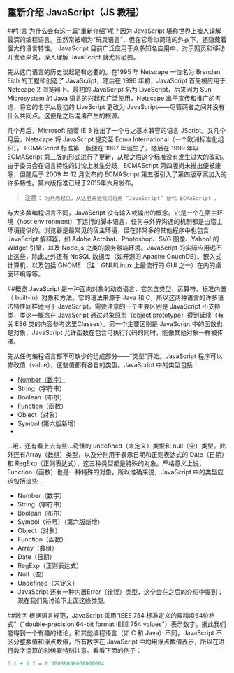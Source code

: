 
重新介绍 JavaScript（JS 教程）
------------------------------------------------------------------------------
##引言
为什么会有这一篇“重新介绍”呢？因为 JavaScript 堪称世界上被人误解最深的编程语言。虽然常被嘲为“玩具语言”，但在它看似简洁的外衣下，还隐藏着强大的语言特性。 JavaScript 目前广泛应用于众多知名应用中，对于网页和移动开发者来说，深入理解 JavaScript 就尤有必要。

先从这门语言的历史谈起是有必要的。在1995 年 Netscape 一位名为 Brendan Eich 的工程师创造了 JavaScript，随后在 1996 年初，JavaScript 首先被应用于 Netscape 2 浏览器上。最初的 JavaScript 名为 LiveScript，后来因为 Sun Microsystem 的 Java 语言的兴起和广泛使用，Netscape 出于宣传和推广的考虑，将它的名字从最初的 LiveScript 更改为 JavaScript——尽管两者之间并没有什么共同点。这便是之后混淆产生的根源。

几个月后，Microsoft 随着 IE 3 推出了一个与之基本兼容的语言 JScript。又几个月后，Netscape 将 JavaScript 提交至 Ecma International（一个欧洲标准化组织）， ECMAScript 标准第一版便在 1997 年诞生了，随后在 1999 年以 ECMAScript 第三版的形式进行了更新，从那之后这个标准没有发生过大的改动。由于委员会在语言特性的讨论上发生分歧，ECMAScript 第四版尚未推出便被废除，但随后于 2009 年 12 月发布的 ECMAScript 第五版引入了第四版草案加入的许多特性。第六版标准已经于2015年六月发布。

>注意： `为熟悉起见，从这里开始我们将用 “JavaScript” 替代 ECMAScript 。`

与大多数编程语言不同，JavaScript 没有输入或输出的概念。它是一个在宿主环境（host environment）下运行的脚本语言，任何与外界沟通的机制都是由宿主环境提供的。浏览器是最常见的宿主环境，但在非常多的其他程序中也包含 JavaScript 解释器，如 Adobe Acrobat、Photoshop、SVG 图像、Yahoo! 的 Widget 引擎，以及 Node.js 之类的服务器端环境。JavaScript 的实际应用远不止这些，除此之外还有 NoSQL 数据库（如开源的 Apache CouchDB）、嵌入式计算机，以及包括 GNOME （注：GNU/Linux 上最流行的 GUI 之一）在内的桌面环境等等。

##概览
JavaScript 是一种面向对象的动态语言，它包含类型、运算符、标准内置（ built-in）对象和方法。它的语法来源于 Java 和 C，所以这两种语言的许多语法特性同样适用于 JavaScript。需要注意的一个主要区别是 JavaScript 不支持类，类这一概念在 JavaScript 通过对象原型（object prototype）得到延续（有关 ES6 类的内容参考这里Classes）。另一个主要区别是 JavaScript 中的函数也是对象，JavaScript 允许函数在包含可执行代码的同时，能像其他对象一样被传递。

先从任何编程语言都不可缺少的组成部分——“类型”开始。JavaScript 程序可以修改值（value），这些值都有各自的类型。JavaScript 中的类型包括：

- [Number（数字）](?file=./chapters/2.md)
- String（字符串）
- Boolean（布尔）
- Function（函数）
- Object（对象）
- Symbol (第六版新增)
- 
…哦，还有看上去有些…奇怪的 undefined（未定义）类型和 null（空）类型。此外还有Array（数组）类型，以及分别用于表示日期和正则表达式的 Date（日期）和 RegExp（正则表达式），这三种类型都是特殊的对象。严格意义上说，Function（函数）也是一种特殊的对象。所以准确来说，JavaScript 中的类型应该包括这些：

- Number（数字）
- String（字符串）
- Boolean（布尔）
- Symbol（符号）（第六版新增）
- Object（对象）
- Function（函数）
- Array（数组）
- Date（日期）
- RegExp（正则表达式）
- Null（空）
- Undefined（未定义）
- JavaScript 还有一种内置Error（错误）类型，这个会在之后的介绍中提到；现在我们先讨论下上面这些类型。

##数字
根据语言规范，JavaScript 采用“IEEE 754 标准定义的双精度64位格式”（"double-precision 64-bit format IEEE 754 values"）表示数字。据此我们能得到一个有趣的结论，和其他编程语言（如 C 和 Java）不同，JavaScript 不区分整数值和浮点数值，所有数字在 JavaScript 中均用浮点数值表示，所以在进行数字运算的时候要特别注意。看看下面的例子：

``` javascript
0.1 + 0.2 = 0.30000000000000004
```